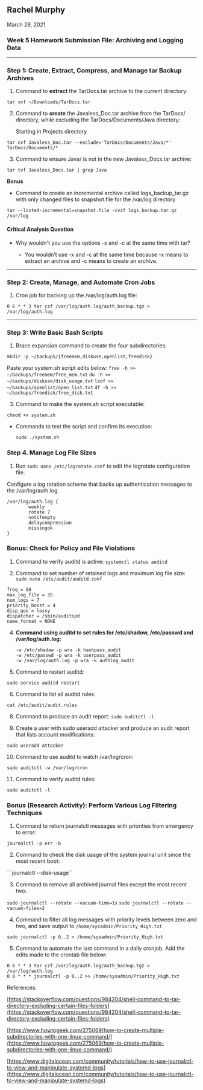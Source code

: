 ## **Rachel Murphy**

March 29, 2021


### Week 5 Homework Submission File: Archiving and Logging Data



---



### **Step 1: Create, Extract, Compress, and Manage tar Backup Archives**



1. Command to **extract** the TarDocs.tar archive to the current directory:

```tar xvf ~/Downloads/TarDocs.tar```


2. Command to **create** the Javaless_Doc.tar archive from the TarDocs/ directory, while excluding the TarDocs/Documents/Java directory: 


    Starting in Projects directory

```tar cvf Javaless_Doc.tar --exclude='TarDocs/Documents/Java/*' TarDocs/Documents/*```


3. Command to ensure Java/ is not in the new Javaless_Docs.tar archive:

```tar tvf Javaless_Docs.tar | grep Java```

**Bonus**



*   Command to create an incremental archive called logs_backup_tar.gz with only changed files to snapshot.file for the /var/log directory

```tar --listed-incremental=snapshot.file -cvzf logs_backup.tar.gz /var/log```


#### **Critical Analysis Question**



*   Why wouldn't you use the options -x and -c at the same time with tar? 

    - You wouldn’t use -x and -c at the same time because -x means to extract an archive and -c means to create an archive. 




---



### **Step 2: Create, Manage, and Automate Cron Jobs**


1. Cron job for backing up the /var/log/auth.log file:

```0 6 * * 3 tar czf /var/log/auth.log/auth_backup.tgz > /var/log/auth.log```

---


### **Step 3: Write Basic Bash Scripts**



1. Brace expansion command to create the four subdirectories:

```mkdir -p ~/backup5/{freemem,diskuse,openlist,freedisk}```

Paste your system.sh script edits below: 
```free -h >> ~/backups/freemem/free_mem.txt```
```du -h >> ~/backups/diskuse/disk_usage.txt```
```lsof >> ~/backups/openlist/open_list.txt```
```df -h >> ~/backups/freedisk/free_disk.txt```

3. Command to make the system.sh script executable: 

```chmod +x system.sh```

*   Commands to test the script and confirm its execution:

    ```sudo ./system.sh```

### **Step 4. Manage Log File Sizes**



1. Run ```sudo nano /etc/logrotate.conf``` to edit the logrotate configuration file. 
 
 Configure a log rotation scheme that backs up authentication messages to the /var/log/auth.log. 

```
/var/log/auth.log {
        weekly
        rotate 7
        notifempty
        delaycompression
        missingok
}
```

### **Bonus: Check for Policy and File Violations**

1. Command to verify auditd is active: `systemctl status auditd` 

2. Command to set number of retained logs and maximum log file size: `sudo nano /etc/audit/auditd.conf`

```
freq = 50
max_log_file = 35
num_logs = 7
priority_boost = 4
disp_qos = lossy
dispatcher = /sbin/auditspd
name_format = NONE 

```

4. **Command using auditd to set rules for /etc/shadow, /etc/passwd and /var/log/auth.log:**

    ```
    -w /etc/shadow -p wra -k hashpass_audit
    -w /etc/passwd -p wra -k userpass_audit
    -w /var/log/auth.log -p wra -k authlog_audit
    ```

5. Command to restart auditd: 

```sudo service auditd restart```

6. Command to list all auditd rules: 

```cat /etc/audit/audit.rules```

8. Command to produce an audit report: ```sudo auditctl -l```


9. Create a user with sudo useradd attacker and produce an audit report that lists account modifications:

```sudo useradd attacker```

10. Command to use auditd to watch /var/log/cron: 

```sudo auditctl -w /var/log/cron```

11. Command to verify auditd rules: 

```sudo auditctl -l```

### **Bonus (Research Activity): Perform Various Log Filtering Techniques**

1. Command to return journalctl messages with priorities from emergency to error: 

```journalctl -p err -b```

2. Command to check the disk usage of the system journal unit since the most recent boot: 

```journalctl --disk-usage``

3. Command to remove all archived journal files except the most recent two: 

```sudo journalctl --rotate --vacuum-time=1s```
```sudo journalctl --rotate --vacuum-files=2```

4. Command to filter all log messages with priority levels between zero and two, and save output to ```/home/sysadmin/Priority_High.txt```

```sudo journalctl -p 0..2 > /home/sysadmin/Priority_High.txt```

5. Command to automate the last command in a daily cronjob. Add the edits made to the crontab file below: 

```
0 6 * * 3 tar czf /var/log/auth.log/auth_backup.tgz > /var/log/auth.log
0 0 * * * journalctl -p 0..2 >> /home/sysadmin/Priority_High.txt 
```
References: 

[https://stackoverflow.com/questions/984204/shell-command-to-tar-directory-excluding-certain-files-folders](https://stackoverflow.com/questions/984204/shell-command-to-tar-directory-excluding-certain-files-folders)

[https://www.howtogeek.com/275069/how-to-create-multiple-subdirectories-with-one-linux-command/](https://www.howtogeek.com/275069/how-to-create-multiple-subdirectories-with-one-linux-command/)

[https://www.digitalocean.com/community/tutorials/how-to-use-journalctl-to-view-and-manipulate-systemd-logs](https://www.digitalocean.com/community/tutorials/how-to-use-journalctl-to-view-and-manipulate-systemd-logs)
